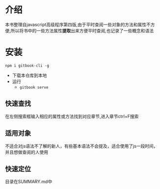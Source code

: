 # 介绍
本书整理自javascript高级程序第四版,由于平时查阅一些对象的方法和属性不方便,所以将书中的一些方法属性**提取**出来方便平时查阅,也记录了一些概念和语法
# 安装
```
npm i gitbook-cli -g
```
- 下载本仓库到本地
- 运行
  - ``` gitbook serve ```

## 快速查找
在左侧搜索框输入相应的属性或方法找到对应章节,进入章节ctrl+F搜索
## 适用对象
不适合对js语法不了解的新人，有些基本语法不会提及，适合使用了js一段时间，并且想做查阅的人使用
## 快速定位
目录在SUMMARY.md中